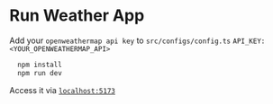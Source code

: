 # Run Weather App
Add your `openweathermap api key` to `src/configs/config.ts`
`API_KEY: <YOUR_OPENWEATHERMAP_API>`

```bash
  npm install
  npm run dev
```

Access it via [`localhost:5173`](http://localhost:5173)
